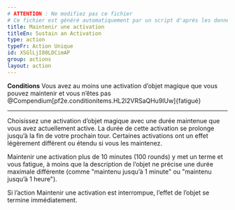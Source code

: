 ```yaml
---
# ATTENTION : Ne modifiez pas ce fichier
# Ce fichier est généré automatiquement par un script d'après les données du module Foundry VTT officiel et de sa traduction
title: Maintenir une activation
titleEn: Sustain an Activation
type: action
typeFr: Action Unique
id: XSGlLjI80LDCimAP
group: actions
layout: action
---
```

**Conditions** Vous avez au moins une activation d’objet magique que vous pouvez maintenir et vous n’êtes pas @Compendium[pf2e.conditionitems.HL2l2VRSaQHu9lUw]{fatigué}

----

Choisissez une activation d’objet magique avec une durée maintenue que vous avez actuellement active. La durée de cette activation se prolonge jusqu’à la fin de votre prochain tour. Certaines activations ont un effet légèrement différent ou étendu si vous les maintenez.

Maintenir une activation plus de 10 minutes (100 rounds) y met un terme et vous fatigue, à moins que la description de l’objet ne précise une durée maximale différente (comme "maintenu jusqu’à 1 minute" ou "maintenu jusqu’à 1 heure").

Si l’action Maintenir une activation est interrompue, l’effet de l’objet se termine immédiatement.


